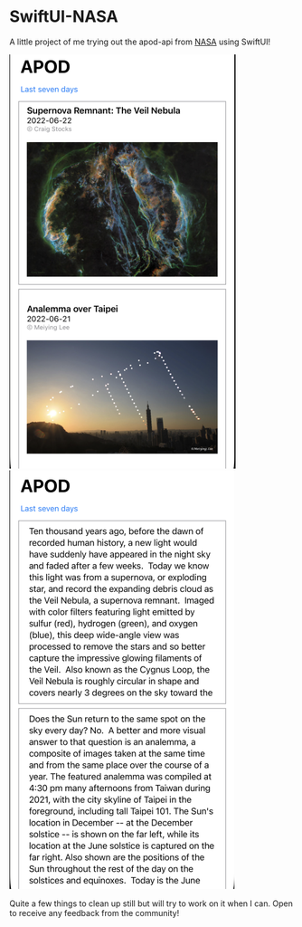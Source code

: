 # SwiftUI-NASA

A little project of me trying out the apod-api from [NASA](https://github.com/nasa/apod-api) using SwiftUI! 

![alt text](https://github.com/francobuena/SwiftUI-NASA-API/blob/main/screenshots/front_image_sample.png?raw=true)
![alt text](https://github.com/francobuena/SwiftUI-NASA-API/blob/main/screenshots/back_image_sample.png?raw=true)


Quite a few things to clean up still but will try to work on it when I can. Open to receive any feedback from the community! 
